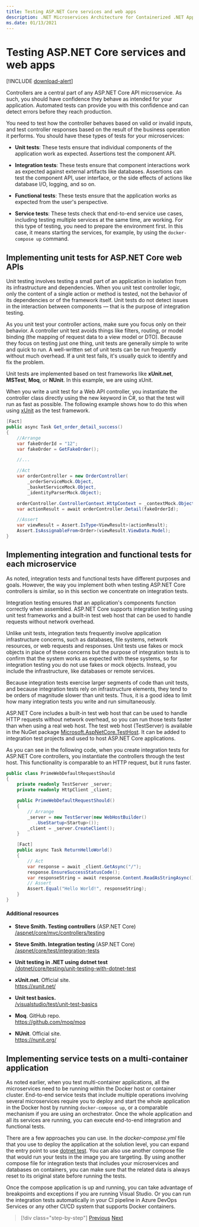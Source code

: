 ```yaml
---
title: Testing ASP.NET Core services and web apps
description: .NET Microservices Architecture for Containerized .NET Applications | Testing ASP.NET Core services and web apps
ms.date: 01/13/2021
---
```


# Testing ASP.NET Core services and web apps

[!INCLUDE [download-alert](../includes/download-alert.md)]

Controllers are a central part of any ASP.NET Core API microservice. As such, you should have confidence they behave as intended for your application. Automated tests can provide you with this confidence and can detect errors before they reach production.

You need to test how the controller behaves based on valid or invalid inputs, and test controller responses based on the result of the business operation it performs. You should have these types of tests for your microservices:

- **Unit tests**: These tests ensure that individual components of the application work as expected. Assertions test the component API.

- **Integration tests**: These tests ensure that component interactions work as expected against external artifacts like databases. Assertions can test the component API, user interface, or the side effects of actions like database I/O, logging, and so on.

- **Functional tests**: These tests ensure that the application works as expected from the user's perspective.

- **Service tests**: These tests check that end-to-end service use cases, including testing multiple services at the same time, are working. For this type of testing, you need to prepare the environment first. In this case, it means starting the services, for example, by using the `docker-compose up` command.

## Implementing unit tests for ASP.NET Core web APIs

Unit testing involves testing a small part of an application in isolation from its infrastructure and dependencies. When you unit test controller logic, only the content of a single action or method is tested, not the behavior of its dependencies or of the framework itself. Unit tests do not detect issues in the interaction between components — that is the purpose of integration testing.

As you unit test your controller actions, make sure you focus only on their behavior. A controller unit test avoids things like filters, routing, or model binding (the mapping of request data to a view model or DTO). Because they focus on testing just one thing, unit tests are generally simple to write and quick to run. A well-written set of unit tests can be run frequently without much overhead. If a unit test fails, it's usually quick to identify and fix the problem.

Unit tests are implemented based on test frameworks like **xUnit.net**, **MSTest**, **Moq**, or **NUnit**. In this example, we are using xUnit.

When you write a unit test for a Web API controller, you instantiate the controller class directly using the new keyword in C\#, so that the test will run as fast as possible. The following example shows how to do this when using [xUnit](https://xunit.net/) as the test framework.

```csharp
[Fact]
public async Task Get_order_detail_success()
{
    //Arrange
    var fakeOrderId = "12";
    var fakeOrder = GetFakeOrder();

    //...

    //Act
    var orderController = new OrderController(
        _orderServiceMock.Object,
        _basketServiceMock.Object,
        _identityParserMock.Object);

    orderController.ControllerContext.HttpContext = _contextMock.Object;
    var actionResult = await orderController.Detail(fakeOrderId);

    //Assert
    var viewResult = Assert.IsType<ViewResult>(actionResult);
    Assert.IsAssignableFrom<Order>(viewResult.ViewData.Model);
}
```

## Implementing integration and functional tests for each microservice

As noted, integration tests and functional tests have different purposes and goals. However, the way you implement both when testing ASP.NET Core controllers is similar, so in this section we concentrate on integration tests.

Integration testing ensures that an application's components function correctly when assembled. ASP.NET Core supports integration testing using unit test frameworks and a built-in test web host that can be used to handle requests without network overhead.

Unlike unit tests, integration tests frequently involve application infrastructure concerns, such as databases, file systems, network resources, or web requests and responses. Unit tests use fakes or mock objects in place of these concerns but the purpose of integration tests is to confirm that the system works as expected with these systems, so for integration testing you do not use fakes or mock objects. Instead, you include the infrastructure, like databases or remote services.

Because integration tests exercise larger segments of code than unit tests, and because integration tests rely on infrastructure elements, they tend to be orders of magnitude slower than unit tests. Thus, it is a good idea to limit how many integration tests you write and run simultaneously.

ASP.NET Core includes a built-in test web host that can be used to handle HTTP requests without network overhead, so you can run those tests faster than when using a real web host. The test web host (TestServer) is available in the NuGet package [Microsoft.AspNetCore.TestHost](https://www.nuget.org/packages/Microsoft.AspNetCore.TestHost). It can be added to integration test projects and used to host ASP.NET Core applications.

As you can see in the following code, when you create integration tests for ASP.NET Core controllers, you instantiate the controllers through the test host. This functionality is comparable to an HTTP request, but it runs faster.

```csharp
public class PrimeWebDefaultRequestShould
{
    private readonly TestServer _server;
    private readonly HttpClient _client;

    public PrimeWebDefaultRequestShould()
    {
        // Arrange
        _server = new TestServer(new WebHostBuilder()
           .UseStartup<Startup>());
        _client = _server.CreateClient();
    }

    [Fact]
    public async Task ReturnHelloWorld()
    {
        // Act
        var response = await _client.GetAsync("/");
        response.EnsureSuccessStatusCode();
        var responseString = await response.Content.ReadAsStringAsync();
        // Assert
        Assert.Equal("Hello World!", responseString);
    }
}
```

#### Additional resources

- **Steve Smith. Testing controllers** (ASP.NET Core) \
    [/aspnet/core/mvc/controllers/testing](/aspnet/core/mvc/controllers/testing)

- **Steve Smith. Integration testing** (ASP.NET Core) \
    [/aspnet/core/test/integration-tests](/aspnet/core/test/integration-tests)

- **Unit testing in .NET using dotnet test** \
    [/dotnet/core/testing/unit-testing-with-dotnet-test](/dotnet/core/testing/unit-testing-with-dotnet-test)

- **xUnit.net**. Official site. \
    <https://xunit.net/>

- **Unit test basics.** \
    [/visualstudio/test/unit-test-basics](/visualstudio/test/unit-test-basics)

- **Moq**. GitHub repo. \
    <https://github.com/moq/moq>

- **NUnit**. Official site. \
    <https://nunit.org/>

## Implementing service tests on a multi-container application

As noted earlier, when you test multi-container applications, all the microservices need to be running within the Docker host or container cluster. End-to-end service tests that include multiple operations involving several microservices require you to deploy and start the whole application in the Docker host by running `docker-compose up`, or a comparable mechanism if you are using an orchestrator. Once the whole application and all its services are running, you can execute end-to-end integration and functional tests.

There are a few approaches you can use. In the _docker-compose.yml_ file that you use to deploy the application at the solution level, you can expand the entry point to use [dotnet test](/dotnet/core/tools/dotnet-test). You can also use another compose file that would run your tests in the image you are targeting. By using another compose file for integration tests that includes your microservices and databases on containers, you can make sure that the related data is always reset to its original state before running the tests.

Once the compose application is up and running, you can take advantage of breakpoints and exceptions if you are running Visual Studio. Or you can run the integration tests automatically in your CI pipeline in Azure DevOps Services or any other CI/CD system that supports Docker containers.

> [!div class="step-by-step"]
> [Previous](challenges-of-distributed-app-testing.md)
> [Next](how-aspire-helps.md)
